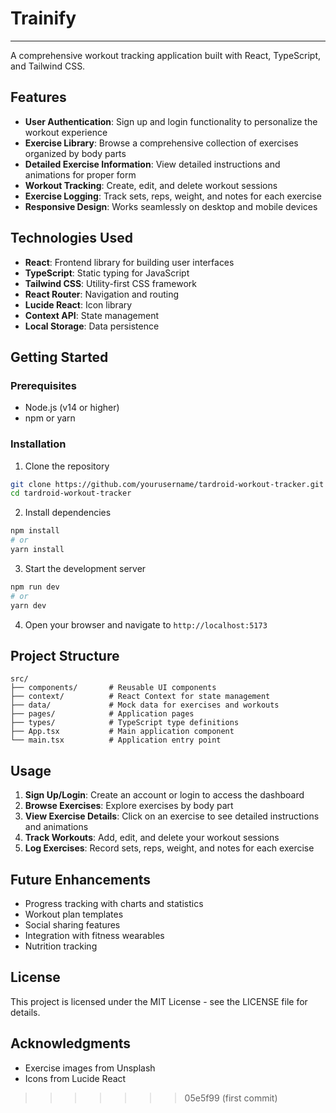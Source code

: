 # Trainify
---

A comprehensive workout tracking application built with React, TypeScript, and Tailwind CSS.

## Features

- **User Authentication**: Sign up and login functionality to personalize the workout experience
- **Exercise Library**: Browse a comprehensive collection of exercises organized by body parts
- **Detailed Exercise Information**: View detailed instructions and animations for proper form
- **Workout Tracking**: Create, edit, and delete workout sessions
- **Exercise Logging**: Track sets, reps, weight, and notes for each exercise
- **Responsive Design**: Works seamlessly on desktop and mobile devices

## Technologies Used

- **React**: Frontend library for building user interfaces
- **TypeScript**: Static typing for JavaScript
- **Tailwind CSS**: Utility-first CSS framework
- **React Router**: Navigation and routing
- **Lucide React**: Icon library
- **Context API**: State management
- **Local Storage**: Data persistence

## Getting Started

### Prerequisites

- Node.js (v14 or higher)
- npm or yarn

### Installation

1. Clone the repository
```bash
git clone https://github.com/yourusername/tardroid-workout-tracker.git
cd tardroid-workout-tracker
```

2. Install dependencies
```bash
npm install
# or
yarn install
```

3. Start the development server
```bash
npm run dev
# or
yarn dev
```

4. Open your browser and navigate to `http://localhost:5173`

## Project Structure

```
src/
├── components/       # Reusable UI components
├── context/          # React Context for state management
├── data/             # Mock data for exercises and workouts
├── pages/            # Application pages
├── types/            # TypeScript type definitions
├── App.tsx           # Main application component
└── main.tsx          # Application entry point
```

## Usage

1. **Sign Up/Login**: Create an account or login to access the dashboard
2. **Browse Exercises**: Explore exercises by body part
3. **View Exercise Details**: Click on an exercise to see detailed instructions and animations
4. **Track Workouts**: Add, edit, and delete your workout sessions
5. **Log Exercises**: Record sets, reps, weight, and notes for each exercise

## Future Enhancements

- Progress tracking with charts and statistics
- Workout plan templates
- Social sharing features
- Integration with fitness wearables
- Nutrition tracking

## License

This project is licensed under the MIT License - see the LICENSE file for details.

## Acknowledgments

- Exercise images from Unsplash
- Icons from Lucide React
>>>>>>> 05e5f99 (first commit)
